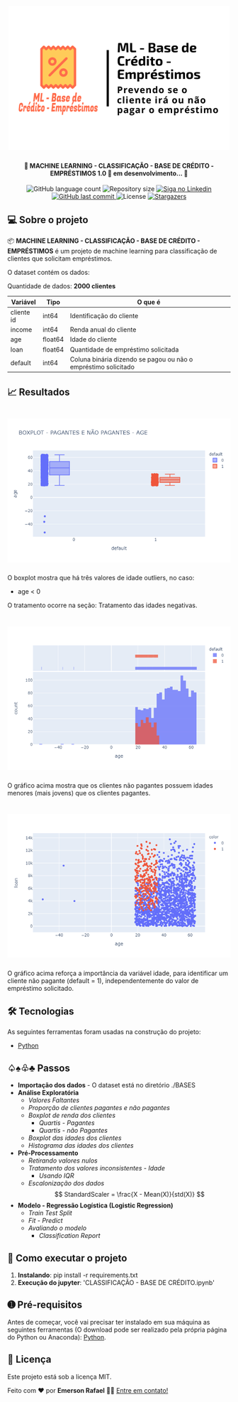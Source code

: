 <h1 align="center">
    <img alt="MACHINE LEARNING - CLASSIFICAÇÃO - BASE DE CRÉDITO - EMPRÉSTIMOS" title="#ML_CLASSIF_CREDIT_DATASET" src="./assets/banner.png" />
</h1>

<h4 align="center"> 
	🚧 MACHINE LEARNING - CLASSIFICAÇÃO - BASE DE CRÉDITO - EMPRÉSTIMOS 1.0 🚀 em desenvolvimento... 🚧
</h4>

<p align="center">
  <img alt="GitHub language count" src="https://img.shields.io/github/languages/count/emersonrafaels/ml_classification_credit_dataset?color=%2304D361">

  <img alt="Repository size" src="https://img.shields.io/github/repo-size/emersonrafaels/ml_classification_credit_dataset">

  	
  <a href="https://www.linkedin.com/in/emerson-rafael/">
    <img alt="Siga no Linkedin" src="https://img.shields.io/badge/LinkedIn-0077B5?style=for-the-badge&logo=linkedin&logoColor=white">
  </a>
	
  
  <a href="https://github.com/emersonrafaels/ml_classification_credit_dataset/commits/main">
    <img alt="GitHub last commit" src="https://img.shields.io/github/last-commit/emersonrafaels/ml_classification_credit_dataset">
  </a>

  <img alt="License" src="https://img.shields.io/badge/license-MIT-brightgreen">
   <a href="https://github.com/emersonrafaels/ml_classification_credit_dataset/stargazers">
    <img alt="Stargazers" src="https://img.shields.io/github/stars/emersonrafaels/ml_classification_credit_dataset?style=social">
  </a>
</p>


## 💻 Sobre o projeto

📦 **MACHINE LEARNING - CLASSIFICAÇÃO - BASE DE CRÉDITO - EMPRÉSTIMOS** é um projeto de machine learning para classificação de clientes que solicitam empréstimos.

O dataset contém os dados:

Quantidade de dados: **2000 clientes**

| Variável | Tipo | O que é |
|--|--|--|
| cliente id | int64 | Identificação do cliente |
| income     | int64 | Renda anual do cliente |
| age | float64 | Idade do cliente |
| loan | float64 | Quantidade de empréstimo solicitada |
| default | int64 | Coluna binária dizendo se pagou ou não o empréstimo solicitado |

## 📈 Resultados

<h1 align="center">
    <img alt="BOXPLOT_AGE - AGE" title="#BOXPLOT_AGE" src="./IMAGENS/boxplot_age.png" />
</h1>

O boxplot mostra que há três valores de idade outliers, no caso:

- age < 0

O tratamento ocorre na seção: Tratamento das idades negativas.

<h1 align="center">
    <img alt="HISTOGRAM_AGE - AGE" title="#HISTOGRAM_AGE" src="./IMAGENS/histogram_age.png" />
</h1>

O gráfico acima mostra que os clientes não pagantes possuem idades menores (mais jovens) que os clientes pagantes.

<h1 align="center">
    <img alt="SCATTER_AGE_LOAN - AGE" title="#SCATTER_AGE_LOAN" src="./IMAGENS/scatter_age_loan.png" />
</h1>

O gráfico acima reforça a importância da variável idade, para identificar um cliente não pagante (default = 1), independentemente do valor de empréstimo solicitado.

## 🛠  Tecnologias

As seguintes ferramentas foram usadas na construção do projeto:

- [Python]

## ♤♠♧♣  Passos

 - **Importação dos dados** - O dataset está no diretório ./BASES
 - **Análise Exploratória**
	- *Valores Faltantes*
	- *Proporção de clientes pagantes e não pagantes*
	- *Boxplot de renda dos clientes*
		- *Quartis - Pagantes*
		- *Quartis - não Pagantes*
	- *Boxplot das idades dos clientes*
	- *Histograma das idades dos clientes*
- **Pré-Processamento**
	- *Retirando valores nulos*
	- *Tratamento dos valores inconsistentes - Idade*
		- *Usando IQR*
	- *Escalonização dos dados*
		$$ StandardScaler = \frac{X - Mean(X)}{std(X)} $$
- **Modelo - Regressão Logística (Logistic Regression)**
	- *Train Test Split*
	- *Fit - Predict*
	- *Avaliando o modelo*
		- *Classification Report*

## 🚀 Como executar o projeto

1. **Instalando**: pip install -r requirements.txt
2. **Execução do jupyter**: 'CLASSIFICAÇÃO - BASE DE CRÉDITO.ipynb'


## ➊ Pré-requisitos

Antes de começar, você vai precisar ter instalado em sua máquina as seguintes ferramentas (O download pode ser realizado pela própria página do Python ou Anaconda):
[Python](https://www.anaconda.com/products/individual).


## 📝 Licença

Este projeto está sob a licença MIT.

Feito com ❤️ por **Emerson Rafael** 👋🏽 [Entre em contato!](https://www.linkedin.com/in/emerson-rafael/)

[Python]: https://www.python.org/downloads/